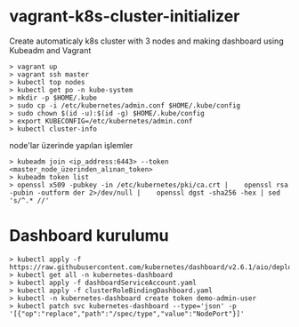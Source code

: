 # vagrant-k8s-cluster-initializer
Create automaticaly k8s cluster with 3 nodes and making dashboard using Kubeadm and Vagrant

```
> vagrant up 
> vagrant ssh master
> kubectl top nodes
> kubectl get po -n kube-system
> mkdir -p $HOME/.kube
> sudo cp -i /etc/kubernetes/admin.conf $HOME/.kube/config
> sudo chown $(id -u):$(id -g) $HOME/.kube/config
> export KUBECONFIG=/etc/kubernetes/admin.conf
> kubectl cluster-info
```

node'lar üzerinde yapılan işlemler
```
> kubeadm join <ip_address:6443> --token <master_node_üzerinden_alınan_token>
> kubeadm token list
> openssl x509 -pubkey -in /etc/kubernetes/pki/ca.crt |    openssl rsa -pubin -outform der 2>/dev/null |    openssl dgst -sha256 -hex | sed 's/^.* //'
```

# Dashboard kurulumu
```
> kubectl apply -f https://raw.githubusercontent.com/kubernetes/dashboard/v2.6.1/aio/deploy/recommended.yaml
> kubectl get all -n kubernetes-dashboard
> kubectl apply -f dashboardServiceAccount.yaml
> kubectl apply -f clusterRoleBindingDashboard.yaml
> kubectl -n kubernetes-dashboard create token demo-admin-user
> kubectl patch svc kubernetes-dashboard --type='json' -p '[{"op":"replace","path":"/spec/type","value":"NodePort"}]'
```
